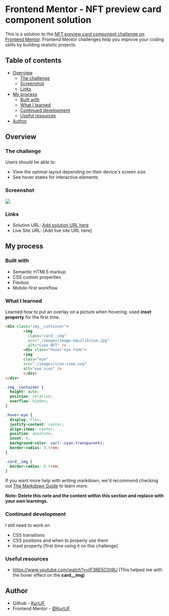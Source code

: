 # Frontend Mentor - NFT preview card component solution

This is a solution to the [NFT preview card component challenge on Frontend Mentor](https://www.frontendmentor.io/challenges/nft-preview-card-component-SbdUL_w0U). Frontend Mentor challenges help you improve your coding skills by building realistic projects. 

## Table of contents

- [Overview](#overview)
  - [The challenge](#the-challenge)
  - [Screenshot](#screenshot)
  - [Links](#links)
- [My process](#my-process)
  - [Built with](#built-with)
  - [What I learned](#what-i-learned)
  - [Continued development](#continued-development)
  - [Useful resources](#useful-resources)
- [Author](#author)


## Overview

### The challenge

Users should be able to:

- View the optimal layout depending on their device's screen size
- See hover states for interactive elements

### Screenshot

![](./screenshot.jpg)

### Links

- Solution URL: [Add solution URL here](https://your-solution-url.com)
- Live Site URL: [Add live site URL here]

## My process

### Built with

- Semantic HTML5 markup
- CSS custom properties
- Flexbox
- Mobile-first workflow

### What I learned

Learned how to put an overlay on a picture when hovering. used **inset property** for the first time.

```html
<div class="img__container">
        <img
          class="card__img"
          src="./images/image-equilibrium.jpg"
          alt="Cube NFT" />
        <div class="hover-eye fade">
        <img 
	    class="eye" 
	    src="./images/icon-view.svg" 
	    alt="eye icon" />
        </div>
</div>
```
```css
.img__container {
  height: auto;
  position: relative;
  overflow: hidden;
}

.hover-eye {
  display: flex;
  justify-content: center;
  align-items: center;
  position: absolute;
  inset: 0;
  background-color: var(--cyan-transparent);
  border-radius: 0.5rem;
}

.card__img {
  border-radius: 0.5rem;
}
```


If you want more help with writing markdown, we'd recommend checking out [The Markdown Guide](https://www.markdownguide.org/) to learn more.

**Note: Delete this note and the content within this section and replace with your own learnings.**

### Continued development

I still need to work on

- CSS transitions
- CSS positions and when to properly use them
- Inset property [first time using it on this challenge]

### Useful resources

- https://www.youtube.com/watch?v=tF3RE5CGt9U 
(This helped me with the hover effect on the **card__img**)

## Author

- Github - [KurtJF](https://github.com/KurtJF)
- Frontend Mentor - [@KurtJF](https://www.frontendmentor.io/profile/KurtJF)

